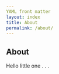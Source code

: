 ```yaml
---
YAML front matter
layout: index
title: About
permalink: /about/
---
```


## About

Hello little one
.
.
.
